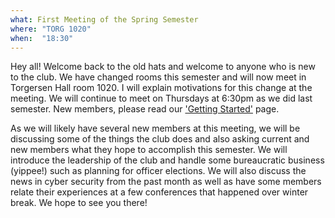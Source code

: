 ```yaml
---
what: First Meeting of the Spring Semester
where: "TORG 1020"
when:  "18:30"
---
```


Hey all! Welcome back to the old hats and welcome to anyone who is new to the club.
We have changed rooms this semester and will now meet in Torgersen Hall room 1020.
I will explain motivations for this change at the meeting.
We will continue to meet on Thursdays at 6:30pm as we did last semester.
New members, please read our ['Getting Started'][start] page.

As we will likely have several new members at this meeting, we will be discussing some of the things the club does and also asking current and new members what they hope to accomplish this semester.
We will introduce the leadership of the club and handle some bureaucratic business (yippee!) such as planning for officer elections.
We will also discuss the news in cyber security from the past month as well as have some members relate their experiences at a few conferences that happened over winter break.
We hope to see you there!

[start]: http://vtcsec.org/resources/getting-started.html
